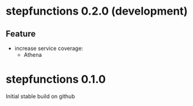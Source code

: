 # stepfunctions 0.2.0 (development)

## Feature
* increase service coverage:
  * Athena

# stepfunctions 0.1.0

Initial stable build on github
